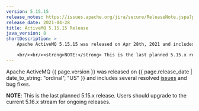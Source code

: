 ```yaml
---
version: 5.15.15
release_notes: https://issues.apache.org/jira/secure/ReleaseNote.jspa?projectId=12311210&version=12349417
release_date: 2021-04-28
title: ActiveMQ 5.15.15 Release
java_version: 8
shortDescription: >
    Apache ActiveMQ 5.15.15 was released on Apr 28th, 2021 and includes several resolved issues and bug fixes. 

    <br/><br/><strong>NOTE:</strong> This is the last planned 5.15.x release. Users should upgrade to the current 5.16.x stream for ongoing releases.
---
```

Apache ActiveMQ {{ page.version }} was released on {{ page.release_date | date_to_string: "ordinal", "US" }} and includes several resolved [issues]({{page.release_notes}}) and bug fixes.

**NOTE**: This is the last planned 5.15.x release. Users should upgrade to the current 5.16.x stream for ongoing releases.
